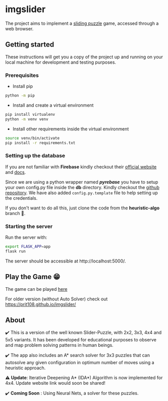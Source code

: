 # imgslider

The project aims to implement a [sliding puzzle](https://en.wikipedia.org/wiki/Sliding_puzzle) game, accessed through a web browser.<br/>

## Getting started

These instructions will get you a copy of the project up and running on your local machine for development and testing purposes.

### Prerequisites

- Install pip
```bash
python -m pip
```

- Install and create a virtual environment
```bash
pip install virtualenv
python -m venv venv
```

- Install other requirements inside the virtual environment
```bash
source venv/bin/activate
pip install -r requirements.txt
```
### Setting up the database

If you are not familiar with **Firebase** kindly checkout their [official website](https://firebase.google.com) and [docs](https://firebase.google.com/docs).

Since we are using a python wrapper named _**pyrebase**_ you have to setup your own config.py file inside the **db** directory. Kindly checkout the [github repository](https://github.com/thisbejim/Pyrebase). We have also added ```config.py.template``` file to help setting up the credentials. 

If you don't want to do all this, just clone the code from the **heuristic-algo** branch 🙂.

### Starting the server
Run the server with:
```bash
export FLASK_APP=app
flask run
```
The server should be accessible at http://localhost:5000/.

## Play the Game 😁
The game can be played [here](https://obscure-mesa-42520.herokuapp.com/)

For older version (without Auto Solver) check out https://prit108.github.io/imgslider/

## About 
✔️ This is a version of the well known Slider-Puzzle, with 2x2, 3x3, 4x4 and 5x5 variants. It has been developed for educational purposes to observe and map   problem solving patterns in human beings.

✔️ The app also includes an A* search solver for 3x3 puzzles that can autosolve any given configuration in optimum number of moves using a heuristic approach.

⚠️ **Update**: Iterative Deepening A* (IDA*) Algorithm is now implemented for 4x4. Update website link would soon be shared!

✔️ **Coming Soon** : Using Neural Nets, a solver for these puzzles.

